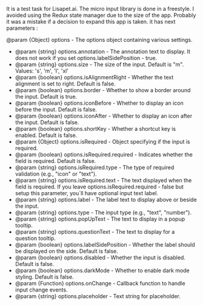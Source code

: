 It is a test task for Lisapet.ai. The micro input library is done in a freestyle. I avoided using the Redux state manager due to the size of the app. Probably it was a mistake if a decision to expand this app is taken. it has next parameters :

@param {Object} options - The options object containing various settings.
 * @param {string} options.annotation - The annotation text to display. It does not work if you set options.labelSidePosition - true.
 * @param {string} options.size - The size of the input. Default is "m". Values: 's', 'm', 'l', 'xl'
 * @param {boolean} options.isAlignmentRight - Whether the text alignment is set to right. Default is false.
 * @param {boolean} options.border - Whether to show a border around the input. Default is true.
 * @param {boolean} options.iconBefore - Whether to display an icon before the input. Default is false.
 * @param {boolean} options.iconAfter - Whether to display an icon after the input. Default is false.
 * @param {boolean} options.shortKey - Whether a shortcut key is enabled. Default is false.
 * @param {Object} options.isRequired - Object specifying if the input is required.
 * @param {boolean} options.isRequired.required - Indicates whether the field is required. Default is false.
 * @param {string} options.isRequired.type - The type of required validation (e.g., "icon" or "text").
 * @param {string} options.isRequired.text - The text displayed when the field is required. If you leave options.isRequired.required - false but setup this parameter, you`ll have optional input text label.
 * @param {string} options.label - The label text to display above or beside the input.
 * @param {string} options.type - The input type (e.g., "text", "number").
 * @param {string} options.popUpText - The text to display in a popup tooltip.
 * @param {string} options.questionText - The text to display for a question tooltip.
 * @param {boolean} options.labelSidePosition - Whether the label should be displayed on the side. Default is false.
 * @param {boolean} options.disabled - Whether the input is disabled. Default is false.
 * @param {boolean} options.darkMode - Whether to enable dark mode styling. Default is false.
 * @param {Function} options.onChange - Callback function to handle input change events.
 * @param {string} options.placeholder - Text string for placeholder.

